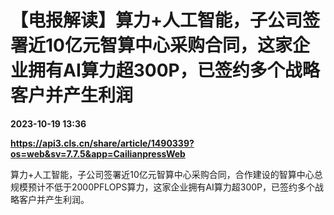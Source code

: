 # 【电报解读】算力+人工智能，子公司签署近10亿元智算中心采购合同，这家企业拥有AI算力超300P，已签约多个战略客户并产生利润

**2023-10-19 13:36**

**https://api3.cls.cn/share/article/1490339?os=web&sv=7.7.5&app=CailianpressWeb**

算力+人工智能，子公司签署近10亿元智算中心采购合同，合作建设的智算中心总规模预计不低于2000PFLOPS算力，这家企业拥有AI算力超300P，已签约多个战略客户并产生利润。